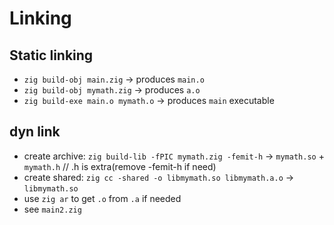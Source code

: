 # Linking
## Static linking
- `zig build-obj main.zig` -> produces `main.o`
- `zig build-obj mymath.zig` -> produces `a.o`
- `zig build-exe main.o mymath.o` -> produces `main` executable

## dyn link
 - create archive: `zig build-lib -fPIC mymath.zig -femit-h` -> `mymath.so` + `mymath.h` // .h is extra(remove -femit-h if need)
 - create shared: `zig cc -shared -o libmymath.so libmymath.a.o` -> `libmymath.so`
 - use `zig ar` to get `.o` from `.a` if needed
 - see `main2.zig`
